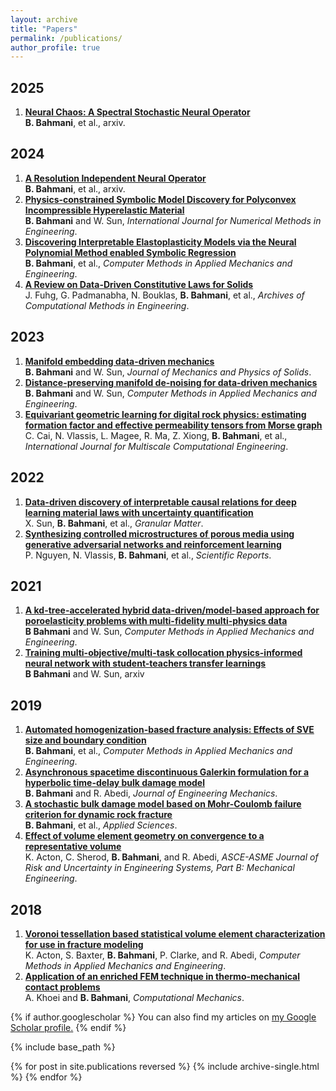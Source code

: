 ```yaml
---
layout: archive
title: "Papers"
permalink: /publications/
author_profile: true
---
```

2025
----
1. [**Neural Chaos: A Spectral Stochastic Neural Operator**](https://arxiv.org/abs/2502.11835)\
   **B. Bahmani**, et al., arxiv.

2024
----
1. [**A Resolution Independent Neural Operator**](https://arxiv.org/abs/2407.13010)\
   **B. Bahmani**, et al., arxiv.
2. [**Physics-constrained Symbolic Model Discovery for Polyconvex Incompressible Hyperelastic Material**](https://onlinelibrary.wiley.com/doi/full/10.1002/nme.7473)\
   **B. Bahmani** and W. Sun, *International Journal for Numerical Methods in Engineering*.
3. [**Discovering Interpretable Elastoplasticity Models via the Neural Polynomial Method enabled Symbolic Regression**](https://www.sciencedirect.com/science/article/pii/S0045782524000835)\
   **B. Bahmani**, et al., *Computer Methods in Applied Mechanics and Engineering*.
4. [**A Review on Data-Driven Constitutive Laws for Solids**](https://link.springer.com/article/10.1007/s11831-024-10196-2)\
   J. Fuhg, G. Padmanabha, N. Bouklas, **B. Bahmani**, et al., *Archives of Computational Methods in Engineering*.

2023
----
1. [**Manifold embedding data-driven mechanics**](https://www.sciencedirect.com/science/article/pii/S0022509622001259)\
   **B. Bahmani** and W. Sun, *Journal of Mechanics and Physics of Solids*.
2. [**Distance-preserving manifold de-noising for data-driven mechanics**](https://www.sciencedirect.com/science/article/pii/S0045782522008131)\
   **B. Bahmani** and W. Sun, *Computer Methods in Applied Mechanics and Engineering*.
3. [**Equivariant geometric learning for digital rock physics: estimating formation factor and effective permeability tensors from Morse graph**](https://www.dl.begellhouse.com/journals/61fd1b191cf7e96f,1f61097b2b8038e0,755c1ea40d25b4c7.html)\
   C. Cai, N. Vlassis, L. Magee, R. Ma, Z. Xiong, **B. Bahmani**, et al., *International Journal for Multiscale Computational Engineering*.

2022
----
1. [**Data-driven discovery of interpretable causal relations for deep learning material laws with uncertainty quantification**](https://link.springer.com/article/10.1007/s10035-021-01137-y)\
   X. Sun, **B. Bahmani**, et al., *Granular Matter*.
2. [**Synthesizing controlled microstructures of porous media using generative adversarial networks and reinforcement learning**](https://www.nature.com/articles/s41598-022-12845-7)\
   P. Nguyen, N. Vlassis, **B. Bahmani**, et al., *Scientific Reports*.

2021
----
1. [**A kd-tree-accelerated hybrid data-driven/model-based approach for poroelasticity problems with multi-fidelity multi-physics data**](https://www.sciencedirect.com/science/article/pii/S004578252100205X)\
   **B Bahmani** and W. Sun, *Computer Methods in Applied Mechanics and Engineering*.
2. [**Training multi-objective/multi-task collocation physics-informed neural network with student-teachers transfer learnings**](https://arxiv.org/abs/2107.11496)\
   **B Bahmani** and W. Sun, arxiv

2019
----
1. [**Automated homogenization-based fracture analysis: Effects of SVE size and boundary condition**](https://www.sciencedirect.com/science/article/pii/S0045782518305644)\
   **B. Bahmani**, et al., *Computer Methods in Applied Mechanics and Engineering*.
2. [**Asynchronous spacetime discontinuous Galerkin formulation for a hyperbolic time-delay bulk damage model**](https://ascelibrary.org/doi/10.1061/%28ASCE%29EM.1943-7889.0001656)\
   **B. Bahmani** and R. Abedi, *Journal of Engineering Mechanics*.
3. [**A stochastic bulk damage model based on Mohr-Coulomb failure criterion for dynamic rock fracture**](https://www.mdpi.com/2076-3417/9/5/830)\
   **B. Bahmani**, et al., *Applied Sciences*.
4. [**Effect of volume element geometry on convergence to a representative volume**](https://asmedigitalcollection.asme.org/risk/article/5/3/030907/725714/Effect-of-Volume-Element-Geometry-on-Convergence)\
   K. Acton, C. Sherod, **B. Bahmani**, and R. Abedi, *ASCE-ASME Journal of Risk and Uncertainty in Engineering Systems, Part B: Mechanical Engineering*.

2018
----
1. [**Voronoi tessellation based statistical volume element characterization for use in fracture modeling**](https://www.sciencedirect.com/science/article/pii/S0045782518301051)\
   K. Acton, S. Baxter, **B. Bahmani**, P. Clarke, and R. Abedi, *Computer Methods in Applied Mechanics and Engineering*.
2. [**Application of an enriched FEM technique in thermo-mechanical contact problems**](https://link.springer.com/article/10.1007/s00466-018-1555-z)\
   A. Khoei and **B. Bahmani**, *Computational Mechanics*.

{% if author.googlescholar %}
  You can also find my articles on <u><a href="{{author.googlescholar}}">my Google Scholar profile</a>.</u>
{% endif %}

{% include base_path %}

{% for post in site.publications reversed %}
  {% include archive-single.html %}
{% endfor %}
